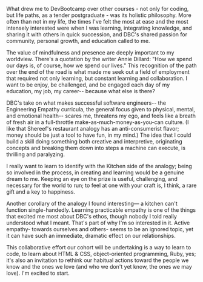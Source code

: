 What drew me to DevBootcamp over other courses - not only for coding, but life paths, as a tender postgraduate - was its holistic philosophy. More often than not in my life, the times I've felt the most at ease and the most intensely interested were when I was learning, integrating knowledge, and sharing it with others in quick succession, and DBC's shared passion for community, personal growth, and education called to me.

The value of mindfulness and presence are deeply important to my worldview. There's a quotation by the writer Annie Dillard: "How we spend our days is, of course, how we spend our lives." This recognition of the path over the end of the road is what made me seek out a field of employment that required not only learning, but constant learning and collaboration. I want to be enjoy, be challenged, and be engaged each day of my education, my job, my career-- because what else is there?

DBC's take on what makes successful software engineers-- the Engineering Empathy curricula, the general focus given to physical, mental, and emotional health-- scares me, threatens my ego, and feels like a breath of fresh air in a full-throttle make-as-much-money-as-you-can culture. (I like that Shereef's restaurant analogy has an anti-consumerist flavor; money should be just a tool to have fun, in my mind.) The idea that I could build a skill doing something both creative and interpretive, originating concepts and breaking them down into steps a machine can execute, is thrilling and paralyzing.

I really want to learn to identify with the Kitchen side of the analogy; being so involved in the process, in creating and learning would be a genuine dream to me. Keeping an eye on the prize is useful, challenging, and necessary for the world to run; to feel at one with your craft is, I think, a rare gift and a key to happiness.

Another corollary of the analogy I found interesting— a kitchen can't function single-handedly. Learning practicable empathy is one of the things that excited me most about DBC's ethos, though nobody I told really understood what I meant. That's part of why I'm so interested in it. Active empathy- towards ourselves and others- seems to be an ignored topic, yet it can have such an immediate, dramatic effect on our relationships.

This collaborative effort our cohort will be undertaking is a way to learn to code, to learn about HTML & CSS, object-oriented programming, Ruby, yes; it's also an invitation to rethink our habitual actions toward the people we know and the ones we love (and who we don't yet know, the ones we may love). I'm excited to start.